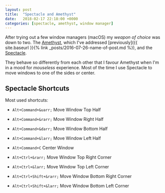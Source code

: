 ```yaml
---
layout: post
title:  "Spectacle and Amethyst"
date:   2018-02-17 22:18:00 +0000
categories: [spectacle, amethyst, window manager]
---
```


After trying out a few window managers (macOS) my _weapon of choice_
was down to two. The [Amethyst](https://ianyh.com/amethyst/), which
I've addressed [previously]({{ site.baseurl }}{% link
_posts/2016-07-26-name-of-post.md %}), and the
[Spectacle](https://www.spectacleapp.com/).

They behave so differently from each other that I favour Amethyst when
I'm in a mood for _mouseless_ experience. Most of the time I use
Spectacle to move windows to one of the sides or center.

## Spectacle Shortcuts

Most used shortcuts:

* `Alt+Command+&uarr;` Move Window Top Half
* `Alt+Command+&rarr;` Move Window Right Half
* `Alt+Command+&darr;` Move Window Bottom Half
* `Alt+Command+&larr;` Move Window Left Half

* `Alt+Command+C` Center Window

* `Alt+Ctrl+&rarr;` Move Window Top Right Corner
* `Alt+Ctrl+&larr;` Move Window Top Left Corner
* `Alt+Ctrl+Shift+&rarr;` Move Window Bottom Right Corner
* `Alt+Ctrl+Shift+&larr;` Move Window Bottom Left Corner
